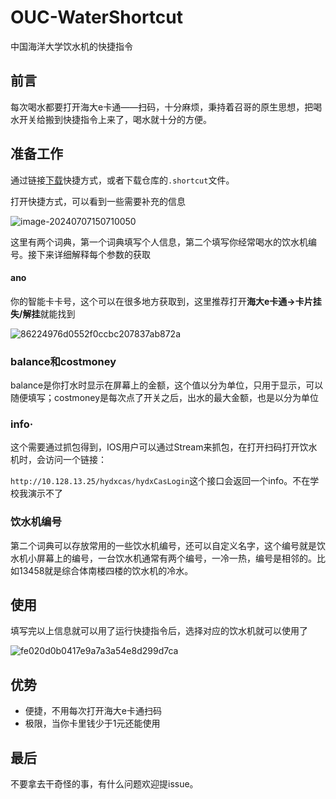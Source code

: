 # OUC-WaterShortcut
中国海洋大学饮水机的快捷指令



## 前言

每次喝水都要打开海大e卡通——扫码，十分麻烦，秉持着召哥的原生思想，把喝水开关给搬到快捷指令上来了，喝水就十分的方便。



## 准备工作

通过链接[下载](https://www.icloud.com/shortcuts/ec72180e14764a3897ffe76d22134ba0)快捷方式，或者下载仓库的`.shortcut`文件。

打开快捷方式，可以看到一些需要补充的信息

![image-20240707150710050](https://cdn.lmark.cc/img/image-20240707150710050.png)

这里有两个词典，第一个词典填写个人信息，第二个填写你经常喝水的饮水机编号。接下来详细解释每个参数的获取

#### ano

你的智能卡卡号，这个可以在很多地方获取到，这里推荐打开**海大e卡通->卡片挂失/解挂**就能找到

![86224976d0552f0ccbc207837ab872a](https://cdn.lmark.cc/img/86224976d0552f0ccbc207837ab872a.jpg)



### balance和costmoney

balance是你打水时显示在屏幕上的金额，这个值以分为单位，只用于显示，可以随便填写；costmoney是每次点了开关之后，出水的最大金额，也是以分为单位



### info·

这个需要通过抓包得到，IOS用户可以通过Stream来抓包，在打开扫码打开饮水机时，会访问一个链接：

`http://10.128.13.25/hydxcas/hydxCasLogin`这个接口会返回一个info。不在学校我演示不了



### 饮水机编号

第二个词典可以存放常用的一些饮水机编号，还可以自定义名字，这个编号就是饮水机小屏幕上的编号，一台饮水机通常有两个编号，一冷一热，编号是相邻的。比如13458就是综合体南楼四楼的饮水机的冷水。



## 使用

填写完以上信息就可以用了运行快捷指令后，选择对应的饮水机就可以使用了

![fe020d0b0417e9a7a3a54e8d299d7ca](https://cdn.lmark.cc/img/fe020d0b0417e9a7a3a54e8d299d7ca.jpg)



## 优势

- 便捷，不用每次打开海大e卡通扫码
- 极限，当你卡里钱少于1元还能使用



## 最后

不要拿去干奇怪的事，有什么问题欢迎提issue。
